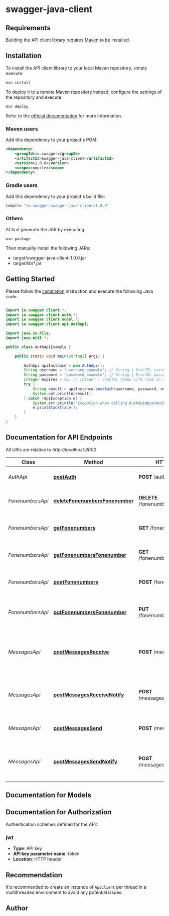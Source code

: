 # swagger-java-client

## Requirements

Building the API client library requires [Maven](https://maven.apache.org/) to be installed.

## Installation

To install the API client library to your local Maven repository, simply execute:

```shell
mvn install
```

To deploy it to a remote Maven repository instead, configure the settings of the repository and execute:

```shell
mvn deploy
```

Refer to the [official documentation](https://maven.apache.org/plugins/maven-deploy-plugin/usage.html) for more information.

### Maven users

Add this dependency to your project's POM:

```xml
<dependency>
    <groupId>io.swagger</groupId>
    <artifactId>swagger-java-client</artifactId>
    <version>1.0.0</version>
    <scope>compile</scope>
</dependency>
```

### Gradle users

Add this dependency to your project's build file:

```groovy
compile "io.swagger:swagger-java-client:1.0.0"
```

### Others

At first generate the JAR by executing:

    mvn package

Then manually install the following JARs:

* target/swagger-java-client-1.0.0.jar
* target/lib/*.jar

## Getting Started

Please follow the [installation](#installation) instruction and execute the following Java code:

```java

import io.swagger.client.*;
import io.swagger.client.auth.*;
import io.swagger.client.model.*;
import io.swagger.client.api.AuthApi;

import java.io.File;
import java.util.*;

public class AuthApiExample {

    public static void main(String[] args) {
        
        AuthApi apiInstance = new AuthApi();
        String username = "username_example"; // String | FracTEL username
        String password = "password_example"; // String | FracTEL password
        Integer expires = 56; // Integer | FracTEL Token Life Time in Seconds | Default is 3600 seconds | Maximum is 24 hours
        try {
            String result = apiInstance.postAuth(username, password, expires);
            System.out.println(result);
        } catch (ApiException e) {
            System.err.println("Exception when calling AuthApi#postAuth");
            e.printStackTrace();
        }
    }
}

```

## Documentation for API Endpoints

All URIs are relative to *http://localhost:3000*

Class | Method | HTTP request | Description
------------ | ------------- | ------------- | -------------
*AuthApi* | [**postAuth**](docs/AuthApi.md#postAuth) | **POST** /auth | Obtain a FracTEL Auth token.
*FonenumbersApi* | [**deleteFonenumbersFonenumber**](docs/FonenumbersApi.md#deleteFonenumbersFonenumber) | **DELETE** /fonenumbers/{fonenumber} | Remove fonenumber from the account.
*FonenumbersApi* | [**getFonenumbers**](docs/FonenumbersApi.md#getFonenumbers) | **GET** /fonenumbers | Get all active fonenumbers listed under the account.
*FonenumbersApi* | [**getFonenumbersFonenumber**](docs/FonenumbersApi.md#getFonenumbersFonenumber) | **GET** /fonenumbers/{fonenumber} | Get a single fonenumber listed under the account.
*FonenumbersApi* | [**postFonenumbers**](docs/FonenumbersApi.md#postFonenumbers) | **POST** /fonenumbers | Order quick fonenumber for the account.
*FonenumbersApi* | [**putFonenumbersFonenumber**](docs/FonenumbersApi.md#putFonenumbersFonenumber) | **PUT** /fonenumbers/{fonenumber} | Configure the service type for an account fonenumber.
*MessagesApi* | [**postMessagesReceive**](docs/MessagesApi.md#postMessagesReceive) | **POST** /messages/receive | Configure the delivery service type used as the destination for received messages.
*MessagesApi* | [**postMessagesReceiveNotify**](docs/MessagesApi.md#postMessagesReceiveNotify) | **POST** /messages/receive_notify | Configure the callback URL to notify when a message is received.
*MessagesApi* | [**postMessagesSend**](docs/MessagesApi.md#postMessagesSend) | **POST** /messages/send | Send an SMS or MMS message to a recipient.
*MessagesApi* | [**postMessagesSendNotify**](docs/MessagesApi.md#postMessagesSendNotify) | **POST** /messages/send_notify | Configure the callback URL to notify when a message is sent.


## Documentation for Models



## Documentation for Authorization

Authentication schemes defined for the API:
### jwt

- **Type**: API key
- **API key parameter name**: token
- **Location**: HTTP header


## Recommendation

It's recommended to create an instance of `ApiClient` per thread in a multithreaded environment to avoid any potential issues.

## Author



